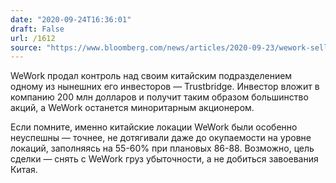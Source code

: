 ```yaml
---
date: "2020-09-24T16:36:01"
draft: False
url: /1612
source: "https://www.bloomberg.com/news/articles/2020-09-23/wework-sells-control-of-china-business-in-200-million-deal?srnd=markets-vp"
---
```


WeWork продал контроль над своим китайским подразделением одному из нынешних его инвесторов — Trustbridge. Инвестор вложит в компанию 200 млн долларов и получит таким образом большинство акций, а WeWork останется миноритарным акционером. 

Если помните, именно китайские локации WeWork были особенно неуспешны — точнее, не дотягивали даже до окупаемости на уровне локаций, заполняясь на 55-60% при плановых 86-88. Возможно, цель сделки — снять с WeWork груз убыточности, а не добиться завоевания Китая.
